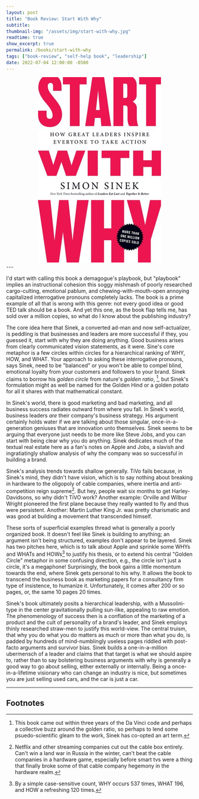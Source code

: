 ```yaml
---
layout: post
title: "Book Review: Start With Why"
subtitle:
thumbnail-img: "/assets/img/start-with-why.jpg"
readtime: true
show_excerpt: true
permalink: /books/start-with-why
tags: ["book-review", "self-help book", "leadership"]
date: 2022-07-04 12:00:00 -0500
---
```


<div style="text-align:center">
  <a href="/assets/img/start-with-why.jpg">
    <img src="/assets/img/start-with-why.jpg" alt="start-with-why">
  </a>
</div>
---

I'd start with calling this book a demagogue's playbook, but "playbook" implies an instructional cohesion this soggy mishmash of poorly researched cargo-culting, emotional pablum, and chewing-with-mouth-open annoying capitalized interrogative pronouns completely lacks. The book is a prime example of all that is wrong with this genre: not every good idea or good TED talk should be a book. And yet this one, as the book flap tells me, has sold over a million copies, so what do I know about the publishing industry?

The core idea here that Sinek, a converted ad-man and now self-actualizer, is peddling is that businesses and leaders are more successful if they, you guessed it, start with why they are doing anything. Good business arises from clearly communicated vision statements, as it were. Sine's core metaphor is a few circles within circles for a hierarchical ranking of WHY, HOW, and WHAT. Your approach to asking these interrogative pronouns, says Sinek, need to be "balanced" or you won't be able to compel blind, emotional loyalty from your customers and followers to your brand. Sinek claims to borrow his _golden circle_ from nature's _golden ratio_, [^fn1], but Sinek's formulation might as well be named for the Golden Hind or a golden potato for all it shares with that mathematical constant.

In Sinek's world, there is good marketing and bad marketing, and all business success radiates outward from where you fall. In Sinek's world, business leaders _are_ their company's business strategy. His argument certainly holds water if we are talking about those singular, once-in-a-generation geniuses that are innovation unto themselves. Sinek seems to be arguing that everyone just needs to be more like Steve Jobs, and you can start with being clear why you do anything. Sinek dedicates much of the textual real estate here as a fan's notes on Apple and Jobs, a slavish and ingratiatingly shallow analysis of why the company was so successful in building a brand.

Sinek's analysis trends towards shallow generally. TiVo fails because, in Sinek's mind, they didn't have vision, which is to say nothing about breaking in hardware to the oligopoly of cable companies, where inertia and anti-competition reign supreme[^fn2]. But hey, people wait six months to get Harley-Davidsons, so why didn't TiVO work? Another example: Orville and Wilbur Wright pioneered the first plane because they really wanted to fly and thus were persistent. Another: Martin Luther King Jr. was pretty charismatic and was good at building a movement that transcended himself.

These sorts of superficial examples thread what is generally a poorly organized book. It doesn't feel like Sinek is building to anything; an argument isn't being structured, examples don't appear to be layered. Sinek has two pitches here, which is to talk about Apple and sprinkle some WHYs and WHATs and HOWs[^fn3] to justify his thesis, or to extend his central "Golden Circle" metaphor in some confusing direction, e.g., the circle isn't just a circle, it's a megaphone! Surprisingly, the book gains a little momentum towards the end, where Sinek gets personal to his why. It allows the book to transcend the business book as marketing papers for a consultancy firm type of insistence, to humanize it. Unfortunately, it comes after 200 or so pages, or, the same 10 pages 20 times.

Sinek's book ultimately posits a hierarchical leadership, with a Mussolini-type in the center gravitationally pulling sun-like, appealing to raw emotion. The phenomenology of success then is a conflation of the marketing of a product and the cult of personality of a brand's leader, and Sinek employs thinly researched straw-men to justify this world-view. The central truism, that why you do what you do matters as much or more than what you do, is padded by hundreds of mind-numblingly useless pages riddled with post-facto arguments and survivor bias. Sinek builds a one-in-a-million ubermensch of a leader and claims that that target is what we should aspire to, rather than to say bolstering business arguments with why is generally a good way to go about selling, either externally or internally. Being a once-in-a-lifetime visionary who can change an industry is nice, but sometimes you are just selling used cars, and the car is just a car.

---

<h2>Footnotes</h2>

[^fn1]: This book came out within three years of the Da Vinci code and perhaps a collective buzz around the golden ratio, so perhaps to lend some psuedo-scientific gleam to the work, Sinek has co-opted an art term.
[^fn2]: Netflix and other streaming companies cut out the cable box entirely. Can't win a land war in Russia in the winter, can't beat the cable companies in a hardware game, especially before smart tvs were a thing that finally broke some of that cable company hegemony in the hardware realm.
[^fn3]: By a simple case-sensitive count, WHY occurs 537 times, WHAT 196, and HOW a refreshing 120 times.